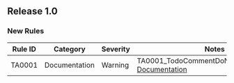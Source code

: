 ## Release 1.0

### New Rules

Rule ID | Category | Severity | Notes
--------|----------|----------|-------
TA0001  | Documentation |  Warning | TA0001_TodoCommentDoNotMatchingCriteria, [Documentation](https://github.com/sanelli/Todo.Analyzer/Documentation/TA0001.md)